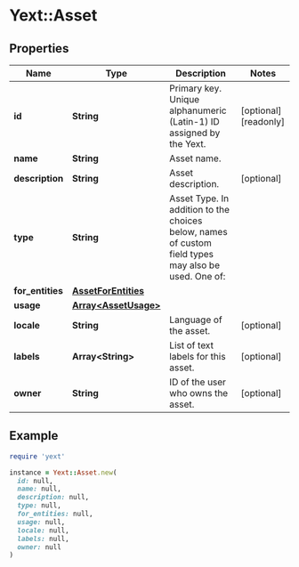 # Yext::Asset

## Properties

| Name | Type | Description | Notes |
| ---- | ---- | ----------- | ----- |
| **id** | **String** | Primary key. Unique alphanumeric (Latin-1) ID assigned by the Yext. | [optional][readonly] |
| **name** | **String** | Asset name. |  |
| **description** | **String** | Asset description. | [optional] |
| **type** | **String** | Asset Type. In addition to the choices below, names of custom field types may also be used.  One of:  |  |
| **for_entities** | [**AssetForEntities**](AssetForEntities.md) |  |  |
| **usage** | [**Array&lt;AssetUsage&gt;**](AssetUsage.md) |  |  |
| **locale** | **String** | Language of the asset. | [optional] |
| **labels** | **Array&lt;String&gt;** | List of text labels for this asset. | [optional] |
| **owner** | **String** | ID of the user who owns the asset. | [optional] |

## Example

```ruby
require 'yext'

instance = Yext::Asset.new(
  id: null,
  name: null,
  description: null,
  type: null,
  for_entities: null,
  usage: null,
  locale: null,
  labels: null,
  owner: null
)
```


